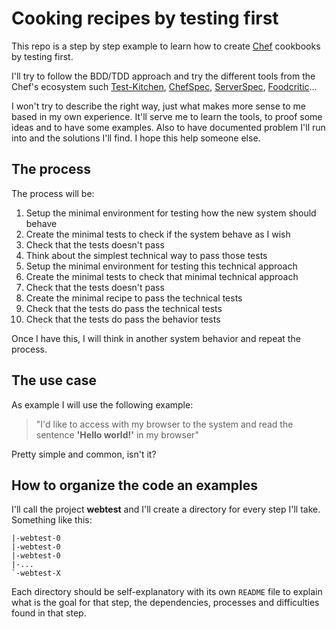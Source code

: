 # Cooking recipes by testing first

This repo is a step by step example to learn how to create [Chef][0] cookbooks by testing first.

I'll try to follow the BDD/TDD approach and try the different tools from the Chef's ecosystem such [Test-Kitchen][1], [ChefSpec][2], [ServerSpec][3], [Foodcritic][4]...

I won't try to describe the right way, just what makes more sense to me based in my own experience. It'll serve me to learn the tools, to proof some ideas and to have some examples. Also to have documented problem I'll run into and the solutions I'll find.
I hope this help someone else.

## The process

The process will be:

1. Setup the minimal environment for testing how the new system should behave
1. Create the minimal tests to check if the system behave as I wish
1. Check that the tests doesn't pass
1. Think about the simplest technical way to pass those tests
1. Setup the minimal environment for testing this technical approach
1. Create the minimal tests to check that minimal technical approach
1. Check that the tests doesn't pass
1. Create the minimal recipe to pass the technical tests
1. Check that the tests do pass the technical tests
1. Check that the tests do pass the behavior tests

Once I have this, I will think in another system behavior and repeat the process.

## The use case

As example I will use the following example:

> "I'd like to access with my browser to the system and read the sentence **'Hello world!'** in my browser"

Pretty simple and common, isn't it?

## How to organize the code an examples

I'll call the project **webtest** and I'll create a directory for every step I'll take. Something like this:
```
|-webtest-0
|-webtest-0
|-webtest-0
|-...
`-webtest-X
```

Each directory should be self-explanatory with its own `README` file to explain what is the goal for that step, the dependencies, processes and difficulties found in that step.


  [0]: http://www.getchef.com/chef/
  [1]: http://kitchen.ci/
  [2]: http://code.sethvargo.com/chefspec/
  [3]: http://serverspec.org/
  [4]: http://www.foodcritic.io/

